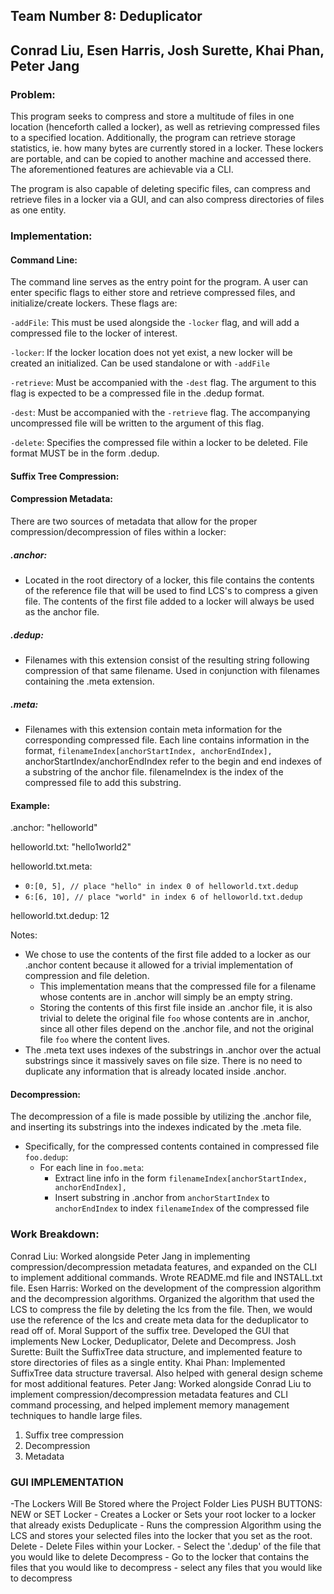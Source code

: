 ## Team Number 8: Deduplicator
## Conrad Liu, Esen Harris, Josh Surette, Khai Phan, Peter Jang

### Problem:

This program seeks to compress and store a multitude of files in one location (henceforth called a locker), as well as retrieving compressed files to a specified location. Additionally, the program can retrieve storage statistics, ie. how many bytes are currently stored in a locker. These lockers are portable, and can be copied to another machine and accessed there. The aforementioned features are achievable via a CLI.

The program is also capable of deleting specific files, can compress and retrieve files in a locker via a GUI, and can also compress directories of files as one entity.

### Implementation:

#### Command Line:

The command line serves as the entry point for the program. A user can enter specific flags to either store and retrieve compressed files, and initialize/create lockers. These flags are:

`-addFile`: This must be used alongside the `-locker` flag, and will add a compressed file to the locker of interest.

`-locker`: If the locker location does not yet exist, a new locker will be created an initialized. Can be used standalone or with `-addFile`

`-retrieve`: Must be accompanied with the `-dest` flag. The argument to this flag is expected to be a compressed file in the .dedup format.

`-dest`: Must be accompanied with the `-retrieve` flag. The accompanying uncompressed file will be written to the argument of this flag.

`-delete`: Specifies the compressed file within a locker to be deleted. File format MUST be in the form .dedup.

#### Suffix Tree Compression:


#### Compression Metadata:

There are two sources of metadata that allow for the proper compression/decompression of files within a locker:

##### .anchor:
-   Located in the root directory of a locker, this file contains the contents of the reference file that will be used to find LCS's to compress a given file. The contents of the first file added to a locker will always be used as the anchor file.

##### .dedup:
-   Filenames with this extension consist of the resulting string following compression of that same filename. Used in conjunction with filenames containing the .meta extension.

##### .meta:
-   Filenames with this extension contain meta information for the corresponding compressed file. Each line contains information in the format,
```filenameIndex[anchorStartIndex, anchorEndIndex],```
anchorStartIndex/anchorEndIndex refer to the begin and end indexes of a substring of the anchor file. filenameIndex is the index of the compressed file to add this substring.

#### Example:
.anchor: "helloworld"

helloworld.txt: "hello1world2"

helloworld.txt.meta:
-   `0:[0, 5], // place "hello" in index 0 of helloworld.txt.dedup`
-   `6:[6, 10],	// place "world" in index 6 of helloworld.txt.dedup`

helloworld.txt.dedup: 12

Notes:
-   We chose to use the contents of the first file added to a locker as our .anchor content because it allowed for a trivial implementation of compression and file deletion.
    -   This implementation means that the compressed file for a filename whose contents are in .anchor will simply be an empty string.
    -   Storing the contents of this first file inside an .anchor file, it is also trivial to delete the original file `foo` whose contents are in .anchor, since all other files depend on the .anchor file, and not the original file `foo` where the content lives.
-   The .meta text uses indexes of the substrings in .anchor over the actual substrings since it massively saves on file size. There is no need to duplicate any information that is already located inside .anchor.


#### Decompression:

The decompression of a file is made possible by utilizing the .anchor file, and inserting its substrings into the indexes indicated by the .meta file.
-   Specifically, for the compressed contents contained in compressed file `foo.dedup`:
    -   For each line in `foo.meta`:
        -   Extract line info in the form `filenameIndex[anchorStartIndex, anchorEndIndex],`
        -   Insert substring in .anchor from `anchorStartIndex` to `anchorEndIndex` to index `filenameIndex` of the compressed file

### Work Breakdown:

Conrad Liu: Worked alongside Peter Jang in implementing compression/decompression metadata features, and expanded on the CLI to implement additional commands. Wrote README.md file and INSTALL.txt file.
Esen Harris: Worked on the development of the compression algorithm and the decompression algorithms. Organized the algorithm that used the LCS to compress the file by deleting the lcs from the file. Then, we would use the reference of the lcs and create meta data for the deduplicator to read off of. Moral Support of the suffix tree. Developed the GUI that implements New Locker, Deduplicator, Delete and Decompress.
Josh Surette: Built the SuffixTree data structure, and implemented feature to store directories of files as a single entity.
Khai Phan: Implemented SuffixTree data structure traversal. Also helped with general design scheme for most additional features.
Peter Jang: Worked alongside Conrad Liu to implement compression/decompression metadata features and CLI command processing, and helped implement memory management techniques to handle large files.

1) Suffix tree compression
2) Decompression
3) Metadata


### GUI IMPLEMENTATION
-The Lockers Will Be Stored where the Project Folder Lies
PUSH BUTTONS:
            NEW or SET Locker
                - Creates a Locker or Sets your root locker to a locker that already exists
            Deduplicate
                - Runs the compression Algorithm using the LCS and stores your selected files
                  into the locker that you set as the root.
            Delete
                - Delete Files within your Locker.
                   - Select the '.dedup' of the file that you would like to delete
            Decompress
                - Go to the locker that contains the files that you would like to decompress
                    - select any files that you would like to decompress